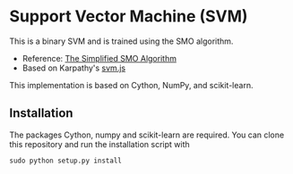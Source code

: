 Support Vector Machine (SVM)
============================

This is a binary SVM and is trained using the SMO algorithm.

* Reference: [The Simplified SMO Algorithm](
  http://math.unt.edu/~hsp0009/smo.pdf)
* Based on Karpathy's [svm.js](https://github.com/karpathy/svmjs)

This implementation is based on Cython, NumPy, and scikit-learn.


Installation
------------

The packages Cython, numpy and scikit-learn are required. You
can clone this repository and run the installation script with

    sudo python setup.py install
